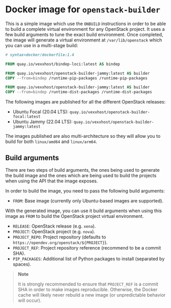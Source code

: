 # Docker image for `openstack-builder`

This is a simple image which use the `ONBUILD` instructions in order to be able
to build a complete virtual environment for any OpenStack project.  It uses a
few build arguments to tune the exact build environment.  Once completed, the
image will generate a virtual environment at `/var/lib/openstack` which you
can use in a multi-stage build:

```Dockerfile
# syntax=docker/dockerfile:1.4

FROM quay.io/vexxhost/bindep-loci:latest AS bindep

FROM quay.io/vexxhost/openstack-builder-jammy:latest AS builder
COPY --from=bindep /runtime-pip-packages /runtime-pip-packages

FROM quay.io/vexxhost/openstack-builder-jammy:latest AS builder
COPY --from=bindep /runtime-dist-packages /runtime-dist-packages
```

The following images are published for all the different OpenStack releases:

- Ubuntu Focal (20.04 LTS): `quay.io/vexxhost/openstack-builder-focal:latest`
- Ubuntu Jammy (22.04 LTS): `quay.io/vexxhost/openstack-builder-jammy:latest`

The images published are also multi-architecture so they will allow you to build
for both `linux/amd64` and `linux/arm64`.

## Build arguments

There are two steps of build arguments, the ones being used to generate the
build image and the ones which are being used to build the projects when using
the API that the image exposes.

In order to build the image, you need to pass the following build arguments:

- `FROM`: Base image (currently only Ubuntu-based images are supported).

With the generated image, you can use it build arguments when using this image
as `FROM` to build the OpenStack project virtual environment.

- `RELEASE`: OpenStack release (e.g. `xena`).
- `PROJECT`: OpenStack project (e.g. `nova`).
- `PROJECT_REPO`: Project repository (defaults to `https://opendev.org/openstack/${PROJECT}`).
- `PROJECT_REF`: Project repository reference (recommend to be a commit SHA).
- `PIP_PACKAGES`: Additional list of Python packages to install (separated by spaces).

> **Note**
>
> It is strongly recommended to ensure that `PROJECT_REF` is a commit SHA in
> order to make images reproducible.  Otherwise, the Docker cache will likely
> never rebuild a new image (or unpredictable behavior will occur).
